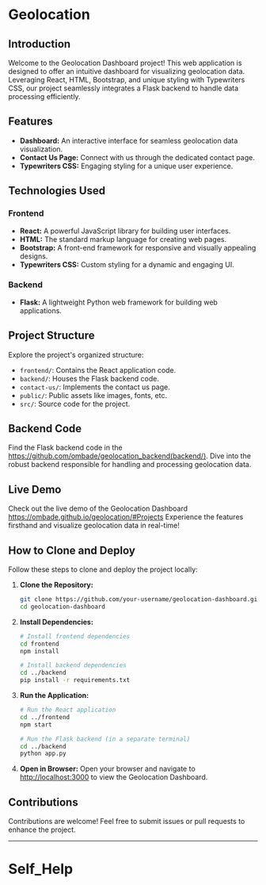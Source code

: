 

# Geolocation 

## Introduction

Welcome to the Geolocation Dashboard project! This web application is designed to offer an intuitive dashboard for visualizing geolocation data. Leveraging React, HTML, Bootstrap, and unique styling with Typewriters CSS, our project seamlessly integrates a Flask backend to handle data processing efficiently.

## Features

- **Dashboard:** An interactive interface for seamless geolocation data visualization.
- **Contact Us Page:** Connect with us through the dedicated contact page.
- **Typewriters CSS:** Engaging styling for a unique user experience.

## Technologies Used

### Frontend

- **React:** A powerful JavaScript library for building user interfaces.
- **HTML:** The standard markup language for creating web pages.
- **Bootstrap:** A front-end framework for responsive and visually appealing designs.
- **Typewriters CSS:** Custom styling for a dynamic and engaging UI.

### Backend

- **Flask:** A lightweight Python web framework for building web applications.

## Project Structure

Explore the project's organized structure:

- `frontend/`: Contains the React application code.
- `backend/`: Houses the Flask backend code.
- `contact-us/`: Implements the contact us page.
- `public/`: Public assets like images, fonts, etc.
- `src/`: Source code for the project.

## Backend Code

Find the Flask backend code in the https://github.com/ombade/geolocation_backend(backend/). Dive into the robust backend responsible for handling and processing geolocation data.

## Live Demo

Check out the live demo of the Geolocation Dashboard https://ombade.github.io/geolocation/#Projects Experience the features firsthand and visualize geolocation data in real-time!

## How to Clone and Deploy

Follow these steps to clone and deploy the project locally:

1. **Clone the Repository:**
   ```bash
   git clone https://github.com/your-username/geolocation-dashboard.git
   cd geolocation-dashboard
   ```

2. **Install Dependencies:**
   ```bash
   # Install frontend dependencies
   cd frontend
   npm install

   # Install backend dependencies
   cd ../backend
   pip install -r requirements.txt
   ```

3. **Run the Application:**
   ```bash
   # Run the React application
   cd ../frontend
   npm start

   # Run the Flask backend (in a separate terminal)
   cd ../backend
   python app.py
   ```

4. **Open in Browser:**
   Open your browser and navigate to [http://localhost:3000](http://localhost:3000) to view the Geolocation Dashboard.

## Contributions

Contributions are welcome! Feel free to submit issues or pull requests to enhance the project.

---
# Self_Help
